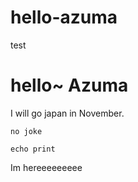 # hello-azuma
test

# hello~ Azuma
I will go japan in November.

`no joke`


```
echo print

```

Im hereeeeeeeee
